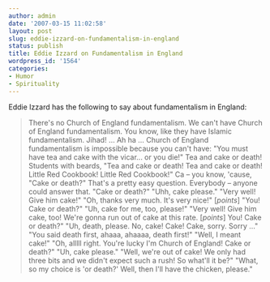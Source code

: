 ```yaml
---
author: admin
date: '2007-03-15 11:02:58'
layout: post
slug: eddie-izzard-on-fundamentalism-in-england
status: publish
title: Eddie Izzard on Fundamentalism in England
wordpress_id: '1564'
categories:
- Humor
- Spirituality
---
```


Eddie Izzard has the following to say about fundamentalism in England:

> There's no Church of England fundamentalism. We can't have Church of
> England fundamentalism. You know, like they have Islamic
> fundamentalism. Jihad! … Ah ha … Church of England fundamentalism is
> impossible because you can't have: "You must have tea and cake with
> the vicar... or you die!" Tea and cake or death! Students with beards,
> "Tea and cake or death! Tea and cake or death! Little Red Cookbook!
> Little Red Cookbook!" Ca – you know, 'cause, "Cake or death?" That's a
> pretty easy question. Everybody – anyone could answer that. "Cake or
> death?" "Uhh, cake please." "Very well! Give him cake!" "Oh, thanks
> very much. It's very nice!" [*points*] "You! Cake or death?" "Uh, cake
> for me, too, please!" "Very well! Give him cake, too! We're gonna run
> out of cake at this rate. [*points*] You! Cake or death?" "Uh, death,
> please. No, cake! Cake! Cake, sorry. Sorry …" "You said death first,
> ahaaa, ahaaaa, death first!" "Well, I meant cake!" "Oh, alllll right.
> You're lucky I'm Church of England! Cake or death?" "Uh, cake please."
> "Well, we're out of cake! We only had three bits and we didn't expect
> such a rush! So what'll it be?" "What, so my choice is 'or death?'
> Well, then I'll have the chicken, please."
